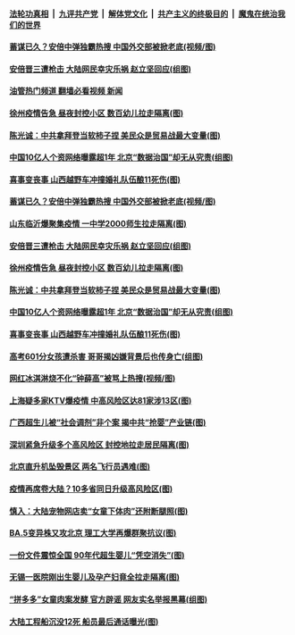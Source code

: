 ####  [法轮功真相](../../../../basic/blob/master/README.md?t=07091332) &nbsp;|&nbsp; [九评共产党](../../../../9ping.md/blob/master/README.md?t=07091332) &nbsp;|&nbsp; [解体党文化](../../../../jtdwh.md/blob/master/README.md?t=07091332)  &nbsp;|&nbsp; [共产主义的终极目的](../../../../gczydzjmd.md/blob/master/README.md?t=07091332) &nbsp;|&nbsp; [魔鬼在统治我们的世界](../../../../mgztzwmdsj.md/blob/master/README.md?t=07091332) 

#### [蓄谋已久？安倍中弹独霸热搜 中国外交部被掀老底(视频/图)](../pages/p1/1011287.md?t=07091332) 

#### [安倍晋三遭枪击 大陆网民幸灾乐祸 赵立坚回应(组图)](../pages/p1/1011277.md?t=07091332) 

#### [油管热门频道 翻墙必看视频 新闻](http://45.76.130.85:81/youtube.html?07091332)

#### [徐州疫情告急 昼夜封控小区 数百幼儿拉走隔离(图)](../pages/p1/1011237.md?t=07091332) 

#### [陈光诚：中共拿拜登当软柿子捏 美民众是贸易战最大变量(图)](../pages/p1/1011230.md?t=07091332) 

#### [中国10亿人个资网络曝露超1年 北京“数据治国”却无从究责(组图)](../pages/p1/1011192.md?t=07091332) 

#### [喜事变丧事 山西越野车冲撞婚礼队伍酿11死伤(图)](../pages/p1/1011189.md?t=07091332) 

#### [蓄谋已久？安倍中弹独霸热搜 中国外交部被掀老底(视频/图)](../pages/p1/1011287.md?t=07091332) 

#### [山东临沂爆聚集疫情 一中学2000师生拉走隔离(图)](../pages/p1/1011252.md?t=07091332) 

#### [安倍晋三遭枪击 大陆网民幸灾乐祸 赵立坚回应(组图)](../pages/p1/1011277.md?t=07091332) 

#### [徐州疫情告急 昼夜封控小区 数百幼儿拉走隔离(图)](../pages/p1/1011237.md?t=07091332) 

#### [陈光诚：中共拿拜登当软柿子捏 美民众是贸易战最大变量(图)](../pages/p1/1011230.md?t=07091332) 

#### [中国10亿人个资网络曝露超1年 北京“数据治国”却无从究责(组图)](../pages/p1/1011192.md?t=07091332) 

#### [喜事变丧事 山西越野车冲撞婚礼队伍酿11死伤(图)](../pages/p1/1011189.md?t=07091332) 

#### [高考601分女孩遭杀害 哥哥揭凶嫌背景后也传身亡(组图)](../pages/p1/1011152.md?t=07091332) 

#### [网红冰淇淋烧不化“钟薛高”被骂上热搜(视频/图)](../pages/p1/1011161.md?t=07091332) 

#### [上海疑多家KTV爆疫情 中高风险区达81家涉13区(图)](../pages/p1/1011164.md?t=07091332) 

#### [广西超生儿被“社会调剂”非个案 揭中共“抢婴”产业链(图)](../pages/p1/1011141.md?t=07091332) 

#### [深圳紧急升级多个高风险区 封控地拉走居民隔离(图)](../pages/p1/1011143.md?t=07091332) 

#### [北京直升机坠毁景区 两名飞行员遇难(图)](../pages/p1/1011140.md?t=07091332) 

#### [疫情再席卷大陆？10多省同日升级高风险区(图)](../pages/p1/1011129.md?t=07091332) 

#### [慎入：大陆宠物网店卖“女童下体肉”还附断腿照(图)](../pages/p1/1011043.md?t=07091332) 

#### [BA.5变异株又攻北京 理工大学再爆群聚抗议(图)](../pages/p1/1011092.md?t=07091332) 

#### [一份文件震惊全国 90年代超生婴儿“凭空消失”(图)](../pages/p1/1011083.md?t=07091332) 

#### [无锡一医院刚出生婴儿及孕产妇竟全拉走隔离(图)](../pages/p1/1011084.md?t=07091332) 

#### [“拼多多”女童肉案发酵 官方辟谣 网友实名举报黑幕(组图)](../pages/p1/1011070.md?t=07091332) 

#### [大陆工程船沉没12死 船员最后通话曝光(图)](../pages/p1/1011049.md?t=07091332) 

<img src='http://gfw-breaker.win/goodnews/indexes/p1.md' width='0px' height='0px'/>
